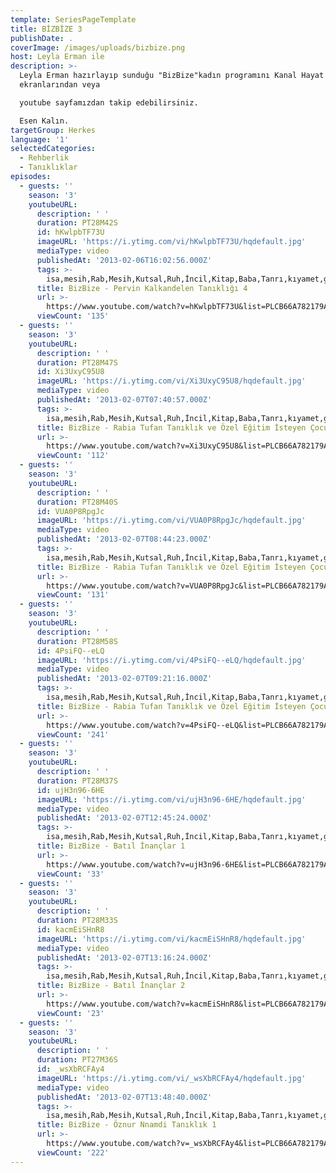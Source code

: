 ```yaml
---
template: SeriesPageTemplate
title: BİZBİZE 3
publishDate: .
coverImage: /images/uploads/bizbize.png
host: Leyla Erman ile
description: >-
  Leyla Erman hazırlayıp sunduğu "BizBize"kadın programını Kanal Hayat
  ekranlarından veya 

  youtube sayfamızdan takip edebilirsiniz.

  Esen Kalın.
targetGroup: Herkes
language: '1'
selectedCategories:
  - Rehberlik
  - Tanıklıklar
episodes:
  - guests: ''
    season: '3'
    youtubeURL:
      description: ' '
      duration: PT28M42S
      id: hKwlpbTF73U
      imageURL: 'https://i.ytimg.com/vi/hKwlpbTF73U/hqdefault.jpg'
      mediaType: video
      publishedAt: '2013-02-06T16:02:56.000Z'
      tags: >-
        isa,mesih,Rab,Mesih,Kutsal,Ruh,İncil,Kitap,Baba,Tanrı,kıyamet,günü,Allah,depresyon,şifa,bereket,Özgürlük,Hastalık,Bunalım,Esenlik,Rahatlık,Mucize,Hristiyanlık,İman,Hz.,İsa,peygamber,İlah,Ruhsal,Protestan,Türk,Hristiyan,Kıyamet,İntihar,Cennet,Cehennem,din,lanet,Cin,Pastör,Kilise,Ahiret,neler,olacak,yargı
      title: BizBize - Pervin Kalkandelen Tanıklığı 4
      url: >-
        https://www.youtube.com/watch?v=hKwlpbTF73U&list=PLCB66A782179AA64F&index=65&t=0s
      viewCount: '135'
  - guests: ''
    season: '3'
    youtubeURL:
      description: ' '
      duration: PT28M47S
      id: Xi3UxyC95U8
      imageURL: 'https://i.ytimg.com/vi/Xi3UxyC95U8/hqdefault.jpg'
      mediaType: video
      publishedAt: '2013-02-07T07:40:57.000Z'
      tags: >-
        isa,mesih,Rab,Mesih,Kutsal,Ruh,İncil,Kitap,Baba,Tanrı,kıyamet,günü,Allah,depresyon,şifa,bereket,Özgürlük,Hastalık,Bunalım,Esenlik,Rahatlık,Mucize,Hristiyanlık,İman,Hz.,İsa,peygamber,İlah,Ruhsal,Protestan,Türk,Hristiyan,Kıyamet,İntihar,Cennet,Cehennem,din,lanet,Cin,Pastör,Kilise,Ahiret,neler,olacak,yargı
      title: BizBize - Rabia Tufan Tanıklık ve Özel Eğitim İsteyen Çocuklar 2
      url: >-
        https://www.youtube.com/watch?v=Xi3UxyC95U8&list=PLCB66A782179AA64F&index=66&t=0s
      viewCount: '112'
  - guests: ''
    season: '3'
    youtubeURL:
      description: ' '
      duration: PT28M40S
      id: VUA0P8RpgJc
      imageURL: 'https://i.ytimg.com/vi/VUA0P8RpgJc/hqdefault.jpg'
      mediaType: video
      publishedAt: '2013-02-07T08:44:23.000Z'
      tags: >-
        isa,mesih,Rab,Mesih,Kutsal,Ruh,İncil,Kitap,Baba,Tanrı,kıyamet,günü,Allah,depresyon,şifa,bereket,Özgürlük,Hastalık,Bunalım,Esenlik,Rahatlık,Mucize,Hristiyanlık,İman,Hz.,İsa,peygamber,İlah,Ruhsal,Protestan,Türk,Hristiyan,Kıyamet,İntihar,Cennet,Cehennem,din,lanet,Cin,Pastör,Kilise,Ahiret,neler,olacak,yargı
      title: BizBize - Rabia Tufan Tanıklık ve Özel Eğitim İsteyen Çocuklar 4
      url: >-
        https://www.youtube.com/watch?v=VUA0P8RpgJc&list=PLCB66A782179AA64F&index=67&t=0s
      viewCount: '131'
  - guests: ''
    season: '3'
    youtubeURL:
      description: ' '
      duration: PT28M58S
      id: 4PsiFQ--eLQ
      imageURL: 'https://i.ytimg.com/vi/4PsiFQ--eLQ/hqdefault.jpg'
      mediaType: video
      publishedAt: '2013-02-07T09:21:16.000Z'
      tags: >-
        isa,mesih,Rab,Mesih,Kutsal,Ruh,İncil,Kitap,Baba,Tanrı,kıyamet,günü,Allah,depresyon,şifa,bereket,Özgürlük,Hastalık,Bunalım,Esenlik,Rahatlık,Mucize,Hristiyanlık,İman,Hz.,İsa,peygamber,İlah,Ruhsal,Protestan,Türk,Hristiyan,Kıyamet,İntihar,Cennet,Cehennem,din,lanet,Cin,Pastör,Kilise,Ahiret,neler,olacak,yargı
      title: BizBize - Rabia Tufan Tanıklık ve Özel Eğitim İsteyen Çocuklar 5
      url: >-
        https://www.youtube.com/watch?v=4PsiFQ--eLQ&list=PLCB66A782179AA64F&index=68&t=0s
      viewCount: '241'
  - guests: ''
    season: '3'
    youtubeURL:
      description: ' '
      duration: PT28M37S
      id: ujH3n96-6HE
      imageURL: 'https://i.ytimg.com/vi/ujH3n96-6HE/hqdefault.jpg'
      mediaType: video
      publishedAt: '2013-02-07T12:45:24.000Z'
      tags: >-
        isa,mesih,Rab,Mesih,Kutsal,Ruh,İncil,Kitap,Baba,Tanrı,kıyamet,günü,Allah,depresyon,şifa,bereket,Özgürlük,Hastalık,Bunalım,Esenlik,Rahatlık,Mucize,Hristiyanlık,İman,Hz.,İsa,peygamber,İlah,Ruhsal,Protestan,Türk,Hristiyan,Kıyamet,İntihar,Cennet,Cehennem,din,lanet,Cin,Pastör,Kilise,Ahiret,neler,olacak,yargı
      title: BizBize - Batıl İnançlar 1
      url: >-
        https://www.youtube.com/watch?v=ujH3n96-6HE&list=PLCB66A782179AA64F&index=69&t=0s
      viewCount: '33'
  - guests: ''
    season: '3'
    youtubeURL:
      description: ' '
      duration: PT28M33S
      id: kacmEiSHnR8
      imageURL: 'https://i.ytimg.com/vi/kacmEiSHnR8/hqdefault.jpg'
      mediaType: video
      publishedAt: '2013-02-07T13:16:24.000Z'
      tags: >-
        isa,mesih,Rab,Mesih,Kutsal,Ruh,İncil,Kitap,Baba,Tanrı,kıyamet,günü,Allah,depresyon,şifa,bereket,Özgürlük,Hastalık,Bunalım,Esenlik,Rahatlık,Mucize,Hristiyanlık,İman,Hz.,İsa,peygamber,İlah,Ruhsal,Protestan,Türk,Hristiyan,Kıyamet,İntihar,Cennet,Cehennem,din,lanet,Cin,Pastör,Kilise,Ahiret,neler,olacak,yargı
      title: BizBize - Batıl İnançlar 2
      url: >-
        https://www.youtube.com/watch?v=kacmEiSHnR8&list=PLCB66A782179AA64F&index=70&t=0s
      viewCount: '23'
  - guests: ''
    season: '3'
    youtubeURL:
      description: ' '
      duration: PT27M36S
      id: _wsXbRCFAy4
      imageURL: 'https://i.ytimg.com/vi/_wsXbRCFAy4/hqdefault.jpg'
      mediaType: video
      publishedAt: '2013-02-07T13:48:40.000Z'
      tags: >-
        isa,mesih,Rab,Mesih,Kutsal,Ruh,İncil,Kitap,Baba,Tanrı,kıyamet,günü,Allah,depresyon,şifa,bereket,Özgürlük,Hastalık,Bunalım,Esenlik,Rahatlık,Mucize,Hristiyanlık,İman,Hz.,İsa,peygamber,İlah,Ruhsal,Protestan,Türk,Hristiyan,Kıyamet,İntihar,Cennet,Cehennem,din,lanet,Cin,Pastör,Kilise,Ahiret,neler,olacak,yargı
      title: BizBize - Öznur Nnamdi Tanıklık 1
      url: >-
        https://www.youtube.com/watch?v=_wsXbRCFAy4&list=PLCB66A782179AA64F&index=71&t=0s
      viewCount: '222'
---
```


